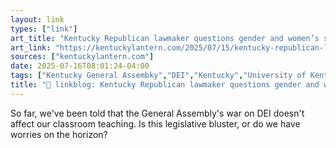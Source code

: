 ```yaml
---
layout: link
types: ["link"]
art_title: "Kentucky Republican lawmaker questions gender and women’s studies course at UK • Kentucky Lantern"
art_link: "https://kentuckylantern.com/2025/07/15/kentucky-republican-lawmaker-questions-gender-and-womens-studies-course-at-uk/"
sources: ["kentuckylantern.com"]
date: 2025-07-16T08:01:24-04:00
tags: ["Kentucky General Assembky","DEI","Kentucky","University of Kentucky"]
title: "🔗 linkblog: Kentucky Republican lawmaker questions gender and women’s studies course at UK • Kentucky Lantern"
---
```

So far, we've been told that the General Assembly's war on DEI doesn't affect our classroom teaching. Is this legislative bluster, or do we have worries on the horizon?